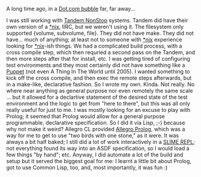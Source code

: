 A long time ago, in a [Dot.com
bubble](https://en.wikipedia.org/wiki/Dot-com_bubble) far, far away...

I was still working with [Tandem
NonStop](https://en.wikipedia.org/wiki/NonStop_(server_computers))
systems. Tandem did have their own version of a [*nix](https://en.wikipedia.org/wiki/Unix-like), IIRC, but we weren't using it. The filesystem only supported {volume, subvolume, file}. They
did not have make. They did not have... much of anything; at least not
to someone with [*nix](https://en.wikipedia.org/wiki/Unix-like)
experience looking for
[*nix](https://en.wikipedia.org/wiki/Unix-like)-ish things. We had a complicated build process, with a cross compile step, which then requried a second pass on the Tandem, and then more steps after that for install, etc. I was
getting tired of configuring test environments and they most certainly
did not have something like a [Puppet](https://en.wikipedia.org/wiki/Puppet_(software))
(not even A Thing In The World until 2005). I wanted something to kick off the cross compile, and then exec the remote steps afterwards, but in a make-like, declarative fashion. So I wrote my
own. Kinda. Not really. No where near anything as general purpose nor even remotely the same scale ... but it allowed for a declartive statement of the desired state of the test environment and the logic to get from "here to there", but this was all only really useful for just to me. I was mostly looking for an excuse to play with Prolog; it seemed that Prolog would allow for a general purpose programmable, declarative specification.
So I did it via Lisp, ;-) because why not make it weird? Allegro CL provided [Allegro Prolog](https://franz.com/support/documentation/current/doc/prolog.html), which was a way for me to get to use "two birds with one stone," as it were.
It was always a bit half baked; I still did a lot of work interactively in a [SLIME REPL](https://slime.common-lisp.dev); not everything found its way
into an ASDF specification, so I would load a few things "by hand"; etc. Anyway, I did automate a lot of the build and setup but it served the biggest goal for me: I learnt a little bit about Prolog, got to use Common Lisp, too, and, most importantly, it was fun :)
